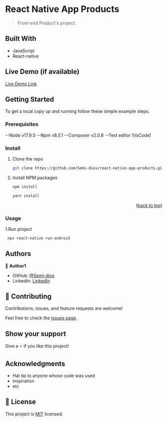 <a name="readme-top"></a>

# React Native App Products

> Front-end Product's project.


## Built With

- JavaScript
- React-native


## Live Demo (if available)

[Live Demo Link](#)


## Getting Started


To get a local copy up and running follow these simple example steps.

### Prerequisites

--Node v17.9.0
--Npm  v8.5.1
--Composer v2.0.8
--Text editor (VsCode)


### Install

1. Clone the repo
   ```sh
   git clone https://github.com/Semi-dios/react-native-app-products.git
   ```
2. Install NPM packages
   ```sh
   npm install
   ```
   ```sh
   yarn install
   ```


<p align="right">(<a href="#readme-top">back to top</a>)</p>

### Usage

1.Run project
  ```sh
   npx react-native run-android 
   ```


## Authors

👤 **Author1**

- GitHub: [@Semi-dios](https://github.com/Semi-dios)
- LinkedIn: [LinkedIn](https://www.linkedin.com/in/analyst-sergio-penagos/)


## 🤝 Contributing

Contributions, issues, and feature requests are welcome!

Feel free to check the [issues page](https://github.com/Semi-dios/react-native-app-products/issues).

## Show your support

Give a ⭐️ if you like this project!

## Acknowledgments

- Hat tip to anyone whose code was used
- Inspiration
- etc

## 📝 License

This project is [MIT](./LICENSE) licensed.

